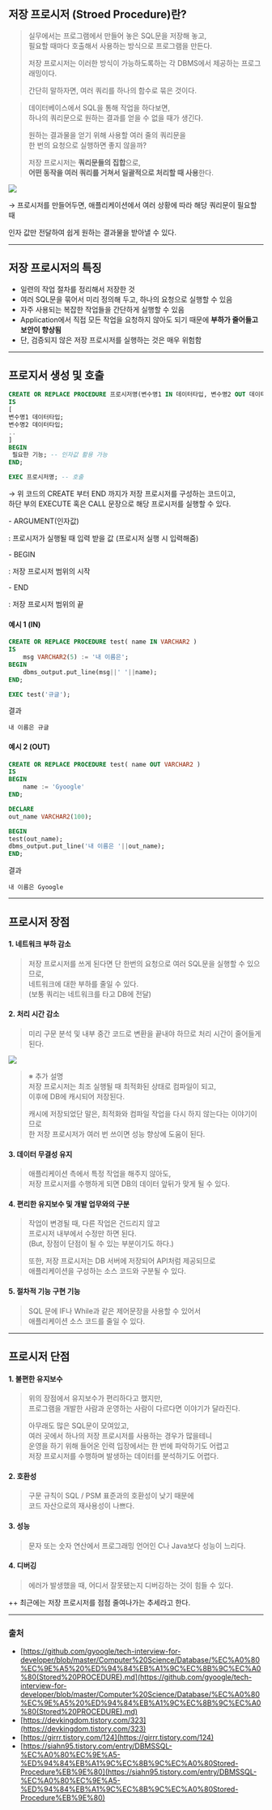 ## 저장 프로시저 (Stroed Procedure)란?

> 실무에서는 프로그램에서 만들어 놓은 SQL문을 저장해 놓고,   
> 필요할 때마다 호출해서 사용하는 방식으로 프로그램을 만든다.  
>   
> 저장 프로시저는 이러한 방식이 가능하도록하는 각 DBMS에서 제공하는 프로그래밍이다.  
>   
> 간단히 말하자면, 여러 쿼리를 하나의 함수로 묶은 것이다.

> 데이터베이스에서 SQL을 통해 작업을 하다보면,  
> 하나의 쿼리문으로 원하는 결과를 얻을 수 없을 때가 생긴다.  
>   
> 원하는 결과물을 얻기 위해 사용할 여러 줄의 쿼리문을  
> 한 번의 요청으로 실행하면 좋지 않을까?  
>   
> 저장 프로시저는 **쿼리문들의 집합**으로,   
> **어떤 동작을 여러 쿼리를 거쳐서 일괄적으로 처리할 때 사용**한다.

![](https://blog.kakaocdn.net/dn/pydKr/btrW0P70tIb/q1YlWAGpyRzyIraLFIvAzK/img.gif)

→ 프로시저를 만들어두면, 애플리케이션에서 여러 상황에 따라 해당 쿼리문이 필요할 때

인자 값만 전달하여 쉽게 원하는 결과물을 받아낼 수 있다.

---

## 저장 프로시저의 특징

-   일련의 작업 절차를 정리해서 저장한 것
-   여러 SQL문을 묶어서 미리 정의해 두고, 하나의 요청으로 실행할 수 있음
-   자주 사용되는 복잡한 작업들을 간단하게 실행할 수 있음
-   Application에서 직접 모든 작업을 요청하지 않아도 되기 때문에 **부하가 줄어들고 보안이 향상됨**
-   단, 검증되지 않은 저장 프로시저를 실행하는 것은 매우 위험함

---

## 프로지서 생성 및 호출

```sql
CREATE OR REPLACE PROCEDURE 프로시저명(변수명1 IN 데이터타입, 변수명2 OUT 데이터타입) -- 인자 값은 필수 아님
IS
[
변수명1 데이터타입;
변수명2 데이터타입;
..
]
BEGIN
 필요한 기능; -- 인자값 활용 가능
END;

EXEC 프로시저명; -- 호출
```

→ 위 코드의 CREATE 부터 END 까지가 저장 프로시저를 구성하는 코드이고,  
하단 부의 EXECUTE 혹은 CALL 문장으로 해당 프로시저를 실행할 수 있다.

\- ARGUMENT(인자값)

: 프로시저가 실행될 때 입력 받을 값 (프로시저 실행 시 입력해줌)

\- BEGIN

: 저장 프로시저 범위의 시작

\- END

: 저장 프로시저 범위의 끝

#### 예시 1 (IN)

```sql
CREATE OR REPLACE PROCEDURE test( name IN VARCHAR2 ) 
IS
	msg VARCHAR2(5) := '내 이름은';
BEGIN 
	dbms_output.put_line(msg||' '||name); 
END;

EXEC test('규글');
```

결과

```
내 이름은 규글
```

#### 예시 2 (OUT)

```sql
CREATE OR REPLACE PROCEDURE test( name OUT VARCHAR2 ) 
IS
BEGIN 
	name := 'Gyoogle'
END;

DECLARE
out_name VARCHAR2(100);

BEGIN
test(out_name);
dbms_output.put_line('내 이름은 '||out_name);
END;
```

결과

```
내 이름은 Gyoogle
```

---

## 프로시저 장점

#### 1\. 네트워크 부하 감소

> 저장 프로시저를 쓰게 된다면 단 한번의 요청으로 여러 SQL문을 실행할 수 있으므로,   
> 네트워크에 대한 부하를 줄일 수 있다.  
> (보통 쿼리는 네트워크를 타고 DB에 전달)

#### 2\. 처리 시간 감소

> 미리 구문 분석 및 내부 중간 코드로 변환을 끝내야 하므로 처리 시간이 줄어들게 된다.

![](https://img1.daumcdn.net/thumb/R1280x0/?scode=mtistory2&fname=https%3A%2F%2Fblog.kakaocdn.net%2Fdn%2FxKJy2%2FbtrWZXdY3Ik%2FPKSsJVbJWNRLXwaYk1lMnk%2Fimg.png)

> ※ 추가 설명  
> 저장 프로시저는 최조 실행될 때 최적화된 상태로 컴파일이 되고,   
> 이후에 DB에 캐시되어 저장된다.  
>   
> 캐시에 저장되었단 말은, 최적화와 컴파일 작업을 다시 하지 않는다는 이야기이므로  
> 한 저장 프로시저가 여러 번 쓰이면 성능 향상에 도움이 된다.

#### 3\. 데이터 무결성 유지

> 애플리케이션 측에서 특정 작업을 해주지 않아도,   
> 저장 프로시저를 수행하게 되면 DB의 데이터 앞뒤가 맞게 될 수 있다.

#### 4\. 편리한 유지보수 및 개발 업무와의 구분

> 작업이 변경될 때, 다른 작업은 건드리지 않고   
> 프로시저 내부에서 수정만 하면 된다.  
> (But, 장점이 단점이 될 수 있는 부분이기도 하다.)  
>   
> 또한, 저장 프로시저는 DB 서버에 저장되어 API처럼 제공되므로   
> 애플리케이션을 구성하는 소스 코드와 구분될 수 있다.

#### 5\. 절차적 기능 구현 기능

> SQL 문에 IF나 While과 같은 제어문장을 사용할 수 있어서  
> 애플리케이션 소스 코드를 줄일 수 있다.

---

## 프로시저 단점

#### 1\. 불편한 유지보수

> 위의 장점에서 유지보수가 편리하다고 했지만,   
> 프로그램을 개발한 사람과 운영하는 사람이 다르다면 이야기가 달라진다.  
>   
> 아무래도 많은 SQL문이 모여있고,  
> 여러 곳에서 하나의 저장 프로시저를 사용하는 경우가 많을테니  
> 운영을 하기 위해 들어온 인력 입장에서는 한 번에 파악하기도 어렵고  
> 저장 프로시저를 수행하며 발생하는 데이터를 분석하기도 어렵다.

#### 2\. 호환성

> 구문 규칙이 SQL / PSM 표준과의 호환성이 낮기 때문에   
> 코드 자산으로의 재사용성이 나쁘다.

#### 3\. 성능

> 문자 또는 숫자 연산에서 프로그래밍 언어인 C나 Java보다 성능이 느리다.

#### 4\. 디버깅

> 에러가 발생했을 때, 어디서 잘못됐는지 디버깅하는 것이 힘들 수 있다.

++ 최근에는 저장 프로시저를 점점 줄여나가는 추세라고 한다.

---

### 출처

-   [https://github.com/gyoogle/tech-interview-for-developer/blob/master/Computer%20Science/Database/%EC%A0%80%EC%9E%A5%20%ED%94%84%EB%A1%9C%EC%8B%9C%EC%A0%80(Stored%20PROCEDURE).md](https://github.com/gyoogle/tech-interview-for-developer/blob/master/Computer%20Science/Database/%EC%A0%80%EC%9E%A5%20%ED%94%84%EB%A1%9C%EC%8B%9C%EC%A0%80(Stored%20PROCEDURE).md)
-   [https://devkingdom.tistory.com/323](https://devkingdom.tistory.com/323)
-   [https://girrr.tistory.com/124](https://girrr.tistory.com/124)
-   [https://siahn95.tistory.com/entry/DBMSSQL-%EC%A0%80%EC%9E%A5-%ED%94%84%EB%A1%9C%EC%8B%9C%EC%A0%80Stored-Procedure%EB%9E%80](https://siahn95.tistory.com/entry/DBMSSQL-%EC%A0%80%EC%9E%A5-%ED%94%84%EB%A1%9C%EC%8B%9C%EC%A0%80Stored-Procedure%EB%9E%80)